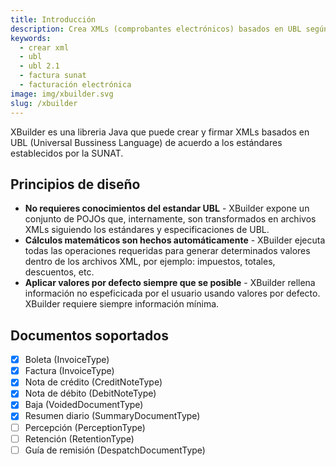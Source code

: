 ```yaml
---
title: Introducción
description: Crea XMLs (comprobantes electrónicos) basados en UBL según lo requerido por la SUNAT
keywords:
  - crear xml
  - ubl
  - ubl 2.1
  - factura sunat
  - facturación electrónica
image: img/xbuilder.svg
slug: /xbuilder
---
```


XBuilder es una libreria Java que puede crear y firmar XMLs basados en UBL (Universal Bussiness Language) de acuerdo a los estándares establecidos por la SUNAT.

## Principios de diseño

- **No requieres conocimientos del estandar UBL** -
  XBuilder expone un conjunto de POJOs que, internamente, son transformados en archivos XMLs siguiendo los estándares y especificaciones de UBL.
- **Cálculos matemáticos son hechos automáticamente** -
  XBuilder ejecuta todas las operaciones requeridas para generar determinados valores dentro de los archivos XML, por ejemplo: impuestos, totales, descuentos, etc.
- **Aplicar valores por defecto siempre que se posible** - XBuilder rellena información no espeficicada por el usuario usando valores por defecto. XBuilder requiere siempre información mínima.

## Documentos soportados

- [x] Boleta (InvoiceType)
- [x] Factura (InvoiceType)
- [x] Nota de crédito (CreditNoteType)
- [x] Nota de débito (DebitNoteType)
- [x] Baja (VoidedDocumentType)
- [x] Resumen diario (SummaryDocumentType)
- [ ] Percepción (PerceptionType)
- [ ] Retención (RetentionType)
- [ ] Guía de remisión (DespatchDocumentType)
